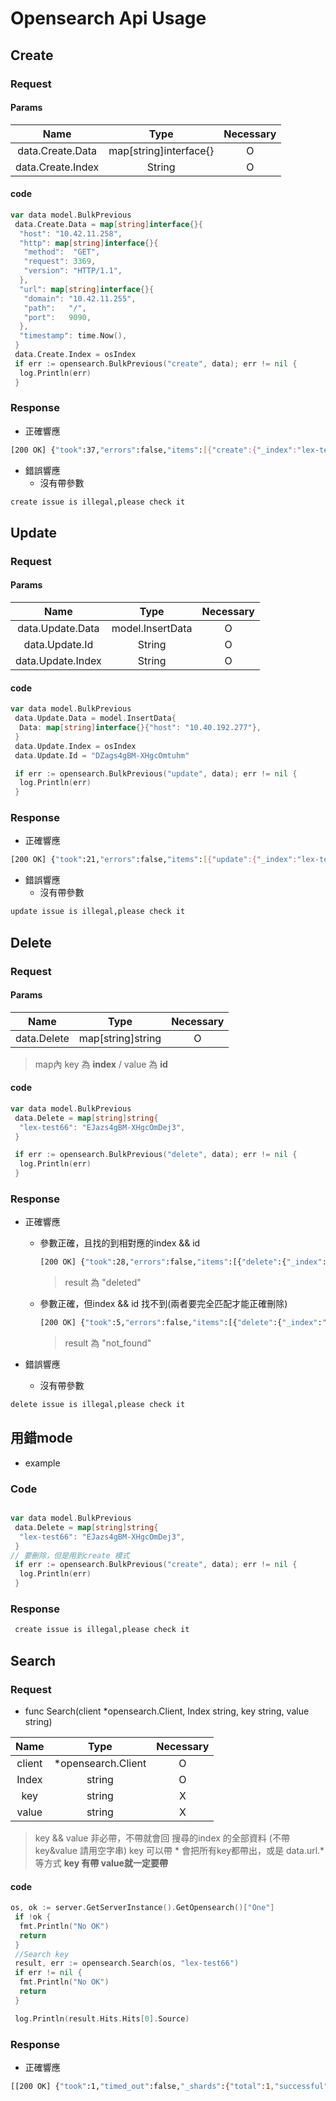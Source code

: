 # Opensearch Api Usage

## Create

### Request

#### Params

| Name  | Type  | Necessary |
| :------------: |:---------------:|:-----:|
| data.Create.Data  | map[string]interface{} | O |
| data.Create.Index | String                 | O |

#### code

```go
var data model.BulkPrevious
 data.Create.Data = map[string]interface{}{
  "host": "10.42.11.258",
  "http": map[string]interface{}{
   "method":  "GET",
   "request": 3369,
   "version": "HTTP/1.1",
  },
  "url": map[string]interface{}{
   "domain": "10.42.11.255",
   "path":   "/",
   "port":   9090,
  },
  "timestamp": time.Now(),
 }
 data.Create.Index = osIndex
 if err := opensearch.BulkPrevious("create", data); err != nil {
  log.Println(err)
 }
```

### Response

- 正確響應

```bash
[200 OK] {"took":37,"errors":false,"items":[{"create":{"_index":"lex-test66","_id":"EJazs4gBM-XHgcOmDej3","_version":1,"result":"created","_shards":{"total":2,"successful":2,"failed":0},"_seq_no":2,"_primary_term":1,"status":201}}]}
```

- 錯誤響應
  - 沒有帶參數

```bash
create issue is illegal,please check it
```

## Update

### Request

#### Params

| Name  | Type  | Necessary |
| :------------: |:---------------:|:-----:|
| data.Update.Data  | model.InsertData | O |
| data.Update.Id    | String           | O |
| data.Update.Index | String           | O |

#### code 

```go
var data model.BulkPrevious
 data.Update.Data = model.InsertData{
  Data: map[string]interface{}{"host": "10.40.192.277"},
 }
 data.Update.Index = osIndex
 data.Update.Id = "DZags4gBM-XHgcOmtuhm"

 if err := opensearch.BulkPrevious("update", data); err != nil {
  log.Println(err)
 }
```

### Response

- 正確響應

```bash
[200 OK] {"took":21,"errors":false,"items":[{"update":{"_index":"lex-test66","_id":"DZags4gBM-XHgcOmtuhm","_version":2,"result":"updated","_shards":{"total":2,"successful":2,"failed":0},"_seq_no":1,"_primary_term":1,"status":200}}]}
```

- 錯誤響應
  - 沒有帶參數

```bash
update issue is illegal,please check it
```

## Delete

### Request

#### Params

| Name  | Type  | Necessary |
| :------------: |:---------------:|:-----:|
| data.Delete  | map[string]string | O |

> map內 key 為 **index** / value 為 **id**

#### code

```go
var data model.BulkPrevious
 data.Delete = map[string]string{
  "lex-test66": "EJazs4gBM-XHgcOmDej3",
 }

 if err := opensearch.BulkPrevious("delete", data); err != nil {
  log.Println(err)
 }
```

### Response

- 正確響應

  - 參數正確，且找的到相對應的index && id

    ```bash
    [200 OK] {"took":28,"errors":false,"items":[{"delete":{"_index":"lex-test66","_id":"EJazs4gBM-XHgcOmDej3",      "_version":2,"result":"deleted","_shards":{"total":2,"successful":2,"failed":0},"_seq_no":4,"_primary_term":1,      "status":200}}]}
    ```

    > result 為 "deleted"

  - 參數正確，但index && id 找不到(兩者要完全匹配才能正確刪除)

    ```bash
    [200 OK] {"took":5,"errors":false,"items":[{"delete":{"_index":"lex-test66","_id":"EJazs4gBM-XHgcOmDej3",       "_version":1,"result":"not_found","_shards":{"total":2,"successful":2,"failed":0},"_seq_no":5,"_primary_term":1,    "status":404}}]}
    ```

    > result 為 "not_found"

- 錯誤響應
  - 沒有帶參數

```bash
delete issue is illegal,please check it
```

## 用錯mode

- example

### Code

```go

var data model.BulkPrevious
 data.Delete = map[string]string{
  "lex-test66": "EJazs4gBM-XHgcOmDej3",
 }
// 要刪除，但是用到create 模式
 if err := opensearch.BulkPrevious("create", data); err != nil {
  log.Println(err)
 }
```

### Response

```bash
 create issue is illegal,please check it 
```

## Search

### Request

- func Search(client *opensearch.Client, Index string, key string, value string)

| Name  | Type  | Necessary |
| :------------: |:---------------:|:-----:|
| client  | *opensearch.Client | O |
| Index  | string | O |
| key  | string | X |
| value  | string | X |

> key && value 非必帶，不帶就會回 搜尋的index 的全部資料 (不帶key&value 請用空字串)
> key 可以帶 \* 會把所有key都帶出，或是 data.url.\* 等方式
> **key 有帶 value就一定要帶**

#### code

```go
os, ok := server.GetServerInstance().GetOpensearch()["One"]
 if !ok {
  fmt.Println("No OK")
  return
 }
 //Search key
 result, err := opensearch.Search(os, "lex-test66")
 if err != nil {
  fmt.Println("No OK")
  return
 }

 log.Println(result.Hits.Hits[0].Source)
```

### Response

- 正確響應

```bash
[[200 OK] {"took":1,"timed_out":false,"_shards":{"total":1,"successful":1,"skipped":0,"failed":0},"hits":{"total":{"value":1,"relation":"eq"},"max_score":1.0,"hits":[{"_index":"lex-test","_id":"75b7sogBM-XHgcOm7ufE","_score":1.0,"_source":{"data":{"host":"10.40.192.213","http":{"method":"POST","request":1669,"version":"HTTP/1.1"},"timestamp":"2023-06-13T12:20:38.5735803+08:00","url":{"domain":"10.11.233.11","path":"/","port":8080}}}}]}}]
```


